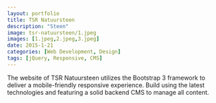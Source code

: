```yaml
---
layout: portfolio
title: TSR Natuursteen
description: "Steen"
image: tsr-natuursteen/1.jpeg
images: [1.jpeg,2.jpeg,3.jpeg]
date: 2015-1-21
categories: [Web Development, Design]
tags: [jQuery, Responsive, CMS]
---
```

The website of TSR Natuursteen utilizes the Bootstrap 3 framework to deliver a mobile-friendly responsive experience. Build using the latest technologies
 and featuring a solid backend CMS to manage all content. 
